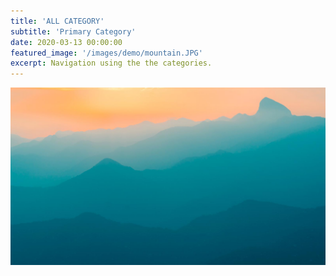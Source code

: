 ```yaml
---
title: 'ALL CATEGORY'
subtitle: 'Primary Category'
date: 2020-03-13 00:00:00
featured_image: '/images/demo/mountain.JPG'
excerpt: Navigation using the the categories.
---
```


![](/images/demo/demo-landscape.jpg)
